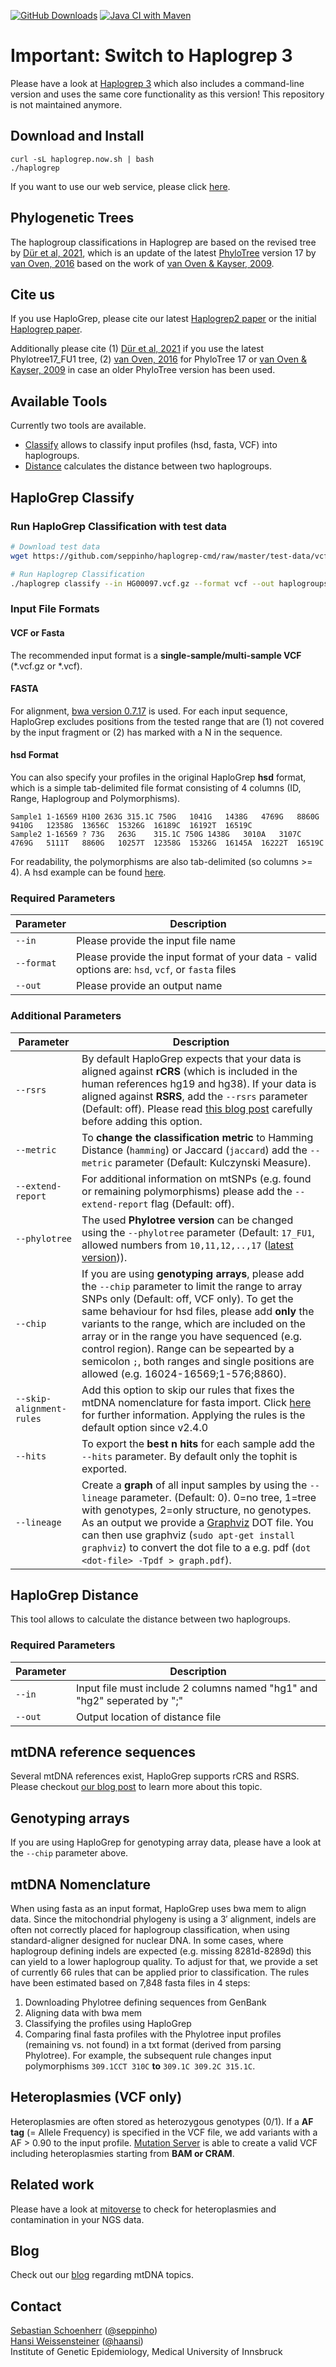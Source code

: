 [![GitHub Downloads](https://img.shields.io/github/downloads/seppinho/haplogrep-cmd/total.svg?style=flat)](https://github.com/seppinho/haplogrep-cmd/releases)
[![Java CI with Maven](https://github.com/seppinho/haplogrep-cmd/actions/workflows/maven.yml/badge.svg)](https://github.com/seppinho/haplogrep-cmd/actions/workflows/maven.yml)

# Important: Switch to Haplogrep 3

Please have a look at [Haplogrep 3](https://github.com/genepi/haplogrep3) which also includes a command-line version and uses the same core functionality as this version! This repository is not maintained anymore. 


## Download and Install

```
curl -sL haplogrep.now.sh | bash
./haplogrep 
```
      
If you want to use our web service, please click [here](https://haplogrep.i-med.ac.at/app/index.html).

## Phylogenetic Trees
The haplogroup classifications in Haplogrep are based on the revised tree by [Dür et al, 2021](https://www.mdpi.com/1422-0067/22/11/5747/htm), which is an update of the latest [PhyloTree](http://phylotree.org/) version 17 by [van Oven, 2016](https://www.sciencedirect.com/science/article/pii/S1875176815302432) based on the work of [van Oven & Kayser, 2009](https://onlinelibrary.wiley.com/doi/10.1002/humu.20921). 


## Cite us
If you use HaploGrep, please cite our latest [Haplogrep2 paper](http://nar.oxfordjournals.org/content/early/2016/04/15/nar.gkw233) or the initial [Haplogrep paper](https://onlinelibrary.wiley.com/doi/abs/10.1002/humu.21382). 
      
Additionally please cite (1) [Dür et al, 2021](https://www.mdpi.com/1422-0067/22/11/5747/htm) if you use the latest Phylotree17_FU1 tree, (2) [van Oven, 2016](https://www.sciencedirect.com/science/article/pii/S1875176815302432) for PhyloTree 17 or [van Oven & Kayser, 2009](https://onlinelibrary.wiley.com/doi/10.1002/humu.20921) in case an older PhyloTree version has been used.
      
## Available Tools
Currently two tools are available. 

* [Classify](#haplogrep-classify) allows to classify input profiles (hsd, fasta, VCF) into haplogroups. 
* [Distance](#haplogrep-distance) calculates the distance between two haplogroups. 

## HaploGrep Classify 
### Run HaploGrep Classification with test data

```bash
# Download test data
wget https://github.com/seppinho/haplogrep-cmd/raw/master/test-data/vcf/HG00097.vcf.gz

# Run Haplogrep Classification
./haplogrep classify --in HG00097.vcf.gz --format vcf --out haplogroups.txt
```      
      
### Input File Formats

#### VCF or Fasta
The recommended input format is a **single-sample/multi-sample VCF** (\*.vcf.gz or \*.vcf).

#### FASTA
For alignment, [bwa version 0.7.17](https://github.com/lh3/bwa/releases/tag/v0.7.17) is used. For each input sequence, HaploGrep excludes positions from the tested range that are (1) not covered by the input fragment or (2) has marked with a N in the sequence.

#### hsd Format 
You can also specify your profiles in the original HaploGrep **hsd** format, which is a simple tab-delimited file format consisting of 4 columns (ID, Range, Haplogroup and Polymorphisms). 

```
Sample1 1-16569 H100 263G 315.1C 750G	1041G	1438G	4769G	8860G	9410G	12358G	13656C	15326G	16189C	16192T	16519C
Sample2 1-16569 ? 73G	263G	315.1C 750G	1438G	3010A	3107C	4769G	5111T	8860G	10257T	12358G	15326G	16145A	16222T	16519C
```
For readability, the polymorphisms are also tab-delimited (so columns >= 4). A hsd example can be found [here](https://raw.githubusercontent.com/seppinho/haplogrep-cmd/master/test-data/h100.hsd.txt). 

### Required Parameters   
|Parameter| Description|
|---|---|
|```--in``` | Please provide the input file name|
|```--format``` | Please provide the input format of your data - valid options are: `hsd`, `vcf`, or `fasta` files|
|```--out``` | Please provide an output name|

### Additional Parameters   
|Parameter| Description|
|---|---|
|```--rsrs```| By default HaploGrep expects that your data is aligned against **rCRS** (which is included in the human references hg19 and hg38). If your data is aligned against **RSRS**, add the `--rsrs` parameter (Default: off). Please read [this blog post](http://haplogrep.uibk.ac.at/blog/rcrs-vs-rsrs-vs-hg19/) carefully before adding this option.|
|```--metric```| To **change the classification metric** to Hamming Distance (```hamming```) or Jaccard (```jaccard```) add the `--metric` parameter (Default: Kulczynski Measure).|
|```--extend-report```| For additional information on mtSNPs (e.g. found or remaining polymorphisms) please add the `--extend-report` flag (Default: off).|
|```--phylotree```|  The used **Phylotree version** can be changed using the `--phylotree` parameter (Default: ```17_FU1```, allowed numbers from ```10,11,12,..,17``` ([latest version](http://phylotree.org/rCRS-oriented_version.htm))).|
|```--chip```| If you are using **genotyping arrays**, please add the `--chip` parameter to limit the range to array SNPs only (Default: off, VCF only). To get the same behaviour for hsd files, please add **only** the variants to the range, which are included on the array or in the range you have sequenced (e.g. control region). Range can be sepearted by a semicolon `;`, both ranges and single positions are allowed (e.g. 16024-16569;1-576;8860). |
|```--skip-alignment-rules```|  Add this option to skip our rules that fixes the mtDNA nomenclature for fasta import. Click [here](#mtdna-nomenclature) for further information. Applying the rules is the default option since v2.4.0|
|```--hits``` |  To export the **best n hits** for each sample add the `--hits` parameter. By default only the tophit is exported.|
|```--lineage```|  Create a **graph** of all input samples by using the `--lineage` parameter. (Default: 0). 0=no tree, 1=tree with genotypes, 2=only structure, no genotypes. As an output we provide a [Graphviz](http://www.graphviz.org/documentation/) DOT file. You can then use graphviz (`sudo apt-get install graphviz`) to convert the dot file to a e.g. pdf (`dot <dot-file> -Tpdf > graph.pdf`).|

## HaploGrep Distance
This tool allows to calculate the distance between two haplogroups. 

### Required Parameters   
|Parameter| Description|
|---|---|
|```--in``` | Input file must include 2 columns named "hg1" and "hg2" seperated by ";" |
|```--out``` | Output location of distance file |

## mtDNA reference sequences
Several mtDNA references exist, HaploGrep supports rCRS and RSRS. Please checkout [our blog post](http://haplogrep.uibk.ac.at/blog/rcrs-vs-rsrs-vs-hg19/) to learn more about this topic.

## Genotyping arrays
If you are using HaploGrep for genotyping array data, please have a look at the `--chip` parameter above. 

## mtDNA Nomenclature
When using fasta as an input format, HaploGrep uses bwa mem to align data. Since the mitochondrial phylogeny is using a 3′ alignment, indels are often not correctly placed for haplogroup classification, when using standard-aligner designed for nuclear DNA. In some cases, where haplogroup defining indels are expected (e.g. missing 8281d-8289d) this can yield to a lower haplogroup quality. To adjust for that, we provide a set of currently 66 rules that can be applied prior to classification. The rules have been estimated based on 7,848 fasta files in 4 steps:
   1. Downloading Phylotree defining sequences from GenBank
   2. Aligning data with bwa mem 
   3. Classifying the profiles using HaploGrep
   4. Comparing final fasta profiles with the Phylotree input profiles (remaining vs. not found) in a txt format (derived from parsing Phylotree). 
For example, the subsequent rule changes input polymorphisms `309.1CCT 310C` **to** `309.1C 309.2C 315.1C`. 

## Heteroplasmies (VCF only)
Heteroplasmies are often stored as heterozygous genotypes (0/1). If a **AF tag** (= Allele Frequency) is specified in the VCF file, we add variants with a AF > 0.90 to the input profile. [Mutation Server](https://github.com/seppinho/mutation-server) is able to create a valid VCF including heteroplasmies starting from **BAM or CRAM**. 

## Related work 
Please have a look at [mitoverse](https://mitoverse.i-med.ac.at) to check for heteroplasmies and contamination in your NGS data.

## Blog
Check out our [blog](http://haplogrep.uibk.ac.at/blog/) regarding mtDNA topics.
      
## Contact
[Sebastian Schoenherr](mailto:sebastian.schoenherr@i-med.ac.at) ([@seppinho](https://twitter.com/seppinho))  
[Hansi Weissensteiner](mailto:hansi.weissensteiner@i-med.ac.at) ([@haansi](https://twitter.com/whansi))  
Institute of Genetic Epidemiology, Medical University of Innsbruck
